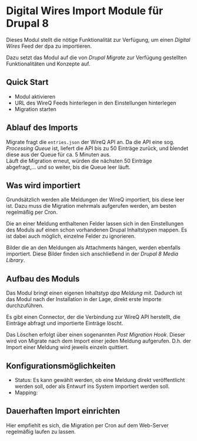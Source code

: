 # Digital Wires Import Module für Drupal 8

Dieses Modul stellt die nötige Funktionalität zur Verfügung, 
um einen _Digital Wires_ Feed der dpa zu importieren. 

Dazu setzt das Modul auf die von _Drupal Migrate_ zur Verfügung gestellten Funktionalitäten und Konzepte auf. 


## Quick Start

- Modul aktivieren
- URL des WireQ Feeds hinterlegen in den Einstellungen hinterlegen 
- Migration starten


## Ablauf des Imports

Migrate fragt die `entries.json` der WireQ API an. Da die API eine sog. _Processing Queue_ ist, liefert die API bis zu 50 Einträge zurück, und blendet diese aus der Queue für ca. 5 Minuten aus.  
Läuft die Migration erneut, würden die nächsten 50 Einträge abgefragt,… und so weiter, bis die Queue leer läuft.


## Was wird importiert

Grundsätzlich werden alle Meldungen der WireQ importiert, bis diese leer ist. Dazu muss die Migration mehrmals aufgerufen werden, am besten regelmäßig per Cron. 

Die an einer Meldung enthaltenen Felder lassen sich in den Einstellungen des Moduls auf einen schon vorhandenen Drupal Inhaltstypen mappen. 
Es ist dabei auch möglich, einzelne Felder zu ignorieren. 

Bilder die an den Meldungen als Attachments hängen, werden ebenfalls importiert. Diese Bilder finden sich anschließend in der _Drupal 8 Media Library_.



## Aufbau des Moduls

Das Modul bringt einen eigenen Inhaltstyp _dpa Meldung_ mit. Dadurch ist das Modul nach der Installation in der Lage, direkt erste Importe durchzuführen. 

Es gibt einen Connector, der die Verbindung zur WireQ API herstellt, die Einträge abfragt und importierte Einträge löscht. 

Das Löschen erfolgt über einen sogenannten _Post Migration Hook_. Dieser wird von Migrate nach dem Import einer jeden Meldung aufgerufen. D.h. der Import einer Meldung wird jeweils einzeln quittiert. 



## Konfigurationsmöglichkeiten

- Status: Es kann gewählt werden, ob eine Meldung direkt veröffentlicht werden soll, oder als Entwurf ins System importiert werden soll.
- Mapping: 



## Dauerhaften Import einrichten

Hier empfiehlt es sich, die Migration per Cron auf dem Web-Server regelmäßig laufen zu lassen. 



